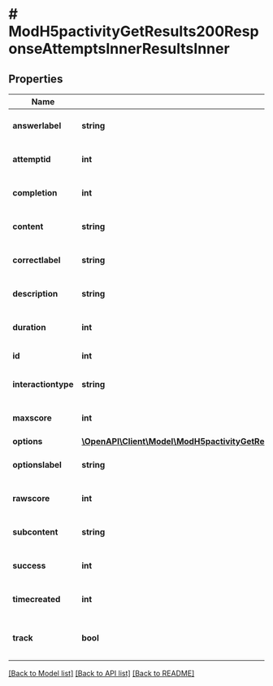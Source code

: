 # # ModH5pactivityGetResults200ResponseAttemptsInnerResultsInner

## Properties

Name | Type | Description | Notes
------------ | ------------- | ------------- | -------------
**answerlabel** | **string** | Label used for user answers | [optional] [default to 'null']
**attemptid** | **int** | ID of the H5P attempt | [optional] [default to null]
**completion** | **int** | Result completion | [optional] [default to null]
**content** | **string** | Result extra content | [optional] [default to 'null']
**correctlabel** | **string** | Label used for correct answers | [optional] [default to 'null']
**description** | **string** | Result description | [optional] [default to 'null']
**duration** | **int** | Result duration in seconds | [optional] [default to 0]
**id** | **int** | ID of the context | [optional]
**interactiontype** | **string** | Interaction type | [optional] [default to 'null']
**maxscore** | **int** | Result max score | [optional] [default to null]
**options** | [**\OpenAPI\Client\Model\ModH5pactivityGetResults200ResponseAttemptsInnerResultsInnerOptionsInner[]**](ModH5pactivityGetResults200ResponseAttemptsInnerResultsInnerOptionsInner.md) |  | [optional]
**optionslabel** | **string** | Label used for result options | [optional] [default to 'null']
**rawscore** | **int** | Result score value | [optional] [default to null]
**subcontent** | **string** | Subcontent identifier | [optional] [default to 'null']
**success** | **int** | Result success | [optional] [default to null]
**timecreated** | **int** | Result creation | [optional] [default to null]
**track** | **bool** | If the result has valid track information | [optional] [default to null]

[[Back to Model list]](../../README.md#models) [[Back to API list]](../../README.md#endpoints) [[Back to README]](../../README.md)

